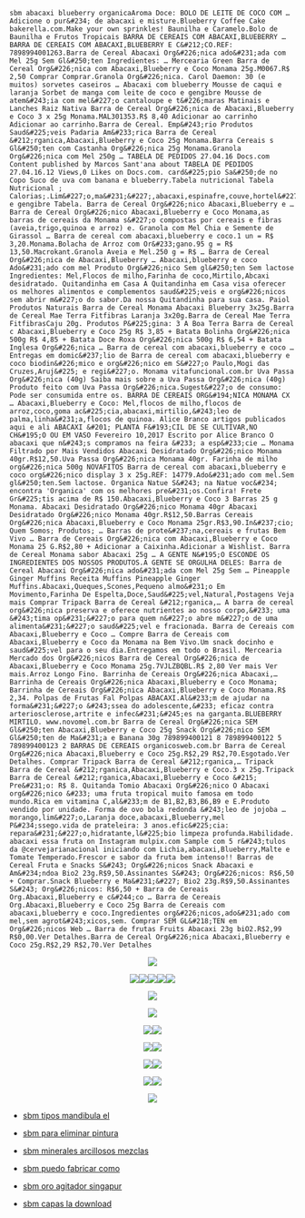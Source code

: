 
```
sbm abacaxi blueberry organicaAroma Doce: BOLO DE LEITE DE COCO COM … Adicione o pur&#234; de abacaxi e misture.Blueberry Coffee Cake bakerella.com.Make your own sprinkles! Baunilha e Caramelo.Bolo de Baunilha e Frutos Tropicais BARRA DE CEREAIS COM ABACAXI,BLUEBERRY … BARRA DE CEREAIS COM ABACAXI,BLUEBERRY E C&#212;CO.REF: 7898994001263.Barra de Cereal Abacaxi Org&#226;nica ado&#231;ada com Mel 25g Sem Gl&#250;ten Ingredientes: … Mercearia Green Barra de Cereal Org&#226;nica com Abacaxi,Blueberry e Coco Monama 25g.M0067.R$ 2,50 Comprar Comprar.Granola Org&#226;nica. Carol Daemon: 30 (e muitos) sorvetes caseiros … Abacaxi com blueberry Mousse de caqui e laranja Sorbet de manga com leite de coco e gengibre Mousse de atem&#243;ia com mel&#227;o cantaloupe e t&#226;maras Matinais e Lanches Raiz Nativa Barra de Cereal Org&#226;nica de Abacaxi,Blueberry e Coco 3 x 25g Monama.MAL301353.R$ 8,40 Adicionar ao carrinho Adicionar ao carrinho.Barra de Cereal. Emp&#243;rio Produtos Saud&#225;veis Padaria Am&#233;rica Barra de Cereal &#212;rganica,Abacaxi,Blueberry e Coco 25g Monama.Barra Cereais s Gl&#250;ten com Castanha Org&#226;nica 25g Monama.Granola Org&#226;nica com Mel 250g … TABELA DE PEDIDOS 27.04.16 Docs.com Content published by Marcos Sant'ana about TABELA DE PEDIDOS 27.04.16.12 Views,0 Likes on Docs.com. card&#225;pio Sa&#250;de no Copo Suco de uva com banana e blueberry.Tabela nutricional Tabela Nutricional ; Calorias;.Lim&#227;o,ma&#231;&#227;,abacaxi,espinafre,couve,hortel&#227; e gengibre Tabela. Barra de Cereal Org&#226;nico Abacaxi,Blueberry e … Barra de Cereal Org&#226;nico Abacaxi,Blueberry e Coco Monama,as barras de cereais da Monama s&#227;o compostas por cereais e fibras (aveia,trigo,quinoa e arroz) e. Granola com Mel Chia e Semente de Girassol … Barra de cereal com abacaxi,blueberry e coco.1 un = R$ 3,20.Monama.Bolacha de Arroz com Or&#233;gano.95 g = R$ 13,50.Macrokant.Granola Aveia e Mel.250 g = R$ … Barra de Cereal Org&#226;nica de Abacaxi,Blueberry … Abacaxi,blueberry e coco Ado&#231;ado com mel Produto Org&#226;nico Sem gl&#250;ten Sem lactose Ingredientes: Mel,Flocos de milho,Farinha de coco,Mirtilo,Abcaxi desidratado. Quitandinha em Casa A Quitandinha em Casa visa oferecer os melhores alimentos e complementos saud&#225;veis e org&#226;nicos sem abrir m&#227;o do sabor.Da nossa Quitandinha para sua casa. Paiol Produtos Naturais Barra de Cereal Monama Abacaxi Blueberry 3x25g.Barra de Cereal Mae Terra Fitfibras Laranja 3x20g.Barra de Cereal Mae Terra FitfibrasCaju 20g. Produtos P&#225;gina: 3 A Boa Terra Barra de Cereal c Abacaxi,Blueberry e Coco 25g R$ 3,85 + Batata Bolinha Org&#226;nica 500g R$ 4,85 + Batata Doce Roxa Org&#226;nica 500g R$ 6,54 + Batata Inglesa Org&#226;nica … Barra de cereal com abacaxi,blueberry e coco … Entregas em domic&#237;lio de Barra de cereal com abacaxi,blueberry e coco biodin&#226;mico e org&#226;nico em S&#227;o Paulo,Mogi das Cruzes,Aruj&#225; e regi&#227;o. Monama vitafuncional.com.br Uva Passa Org&#226;nica (40g) Saiba mais sobre a Uva Passa Org&#226;nica (40g) Produto feito com Uva Passa Org&#226;nica.Sugest&#227;o de consumo: Pode ser consumida entre os. BARRA DE CEREAIS ORG&#194;NICA MONAMA CX … Abacaxi,Blueberry e Coco: Mel,flocos de milho,flocos de arroz,coco,goma ac&#225;cia,abacaxi,mirtilio,&#243;leo de palma,linha&#231;a,flocos de quinoa. Alice Branco artigos publicados aqui e ali ABACAXI &#201; PLANTA F&#193;CIL DE SE CULTIVAR,NO CH&#195;O OU EM VASO Fevereiro 10,2017 Escrito por Alice Branco O abacaxi que n&#243;s compramos na feira &#233; a esp&#233;cie … Monama Filtrado por Mais Vendidos Abacaxi Desidratado Org&#226;nico Monama 40gr.R$12,50.Uva Passa Org&#226;nica Monama 40gr. Farinha de milho org&#226;nica 500g NOVAFITOS Barra de cereal com abacaxi,blueberry e coco org&#226;nico display 3 x 25g.REF: 14779.Ado&#231;ado com mel.Sem gl&#250;ten.Sem lactose. Organica Natue S&#243; na Natue voc&#234; encontra 'Organica' com os melhores pre&#231;os.Confira! Frete Gr&#225;tis acima de R$ 150.Abacaxi,Blueberry e Coco 3 Barras 25 g Monama. Abacaxi Desidratado Org&#226;nico Monama 40gr Abacaxi Desidratado Org&#226;nico Monama 40gr.R$12,50.Barras Cereais Org&#226;nica Abacaxi,Blueberry e Coco Monama 25gr.R$3,90.In&#237;cio; Quem Somos; Produtos; … Barras de prote&#237;na,cereais e frutas Bem Vivo … Barra de Cereais Org&#226;nica com Abacaxi,Blueberry e Coco Monama 25 G.R$2,80 + Adicionar a Caixinha.Adicionar a Wishlist. Barra de Cereal Monama sabor Abacaxi 25g … A GENTE N&#195;O ESCONDE OS INGREDIENTES DOS NOSSOS PRODUTOS.A GENTE SE ORGULHA DELES: Barra de Cereal Abacaxi Org&#226;nica ado&#231;ada com Mel 25g Sem … Pineapple Ginger Muffins Receita Muffins Pineapple Ginger Muffins.Abacaxi,Queques,Scones,Pequeno almo&#231;o Em Movimento,Farinha De Espelta,Doce,Saud&#225;vel,Natural,Postagens Veja mais Comprar Tripack Barra de Cereal &#212;rganica,… A barra de cereal org&#226;nica preserva e oferece nutrientes ao nosso corpo,&#233; uma &#243;tima op&#231;&#227;o para quem n&#227;o abre m&#227;o de uma alimenta&#231;&#227;o saud&#225;vel e fracionada. Barra de Cereais com Abacaxi,Blueberry e Coco … Compre Barra de Cereais com Abacaxi,Blueberry e Coco da Monama na Bem Vivo.Um snack docinho e saud&#225;vel para o seu dia.Entregamos em todo o Brasil. Mercearia Mercado dos Org&#226;nicos Barra de Cereal Org&#226;nica de Abacaxi,Blueberry e Coco Monama 25g.7VJLZBQBL.R$ 2,80 Ver mais Ver mais.Arroz Longo Fino. Barrinha de Cereais Org&#226;nica Abacaxi,… Barrinha de Cereais Org&#226;nica Abacaxi,Blueberry e Coco Monama; Barrinha de Cereais Org&#226;nica Abacaxi,Blueberry e Coco Monama.R$ 2,34. Polpas de Frutas Fal Polpas ABACAXI.Al&#233;m de ajudar na forma&#231;&#227;o &#243;ssea do adolescente,&#233; eficaz contra arteriosclerose,artrite e infec&#231;&#245;es na garganta.BLUEBERRY MIRTILO. www.novomel.com.br Barra de Cereal Org&#226;nica SEM Gl&#250;ten Abacaxi,Blueberry e Coco 25g Snack Org&#226;nico SEM Gl&#250;ten de Ma&#231;a e Banana 30g 789899400121 8 789899400122 5 789899400123 2 BARRAS DE CEREAIS organicosweb.com.br Barra de Cereal Org&#226;nica Abacaxi,Blueberry e Coco 25g.R$2,29 R$2,70.Esgotado.Ver Detalhes. Comprar Tripack Barra de Cereal &#212;rganica,… Tripack Barra de Cereal &#212;rganica,Abacaxi,Blueberry e Coco.3 x 25g.Tripack Barra de Cereal &#212;rganica,Abacaxi,Blueberry e Coco &#215; Pre&#231;o: R$ 8. Quitanda Tomio Abacaxi Org&#226;nico O Abacaxi org&#226;nico &#233; uma fruta tropical muito famosa em todo mundo.Rica em vitamina C,al&#233;m de B1,B2,B3,B6,B9 e E.Produto vendido por unidade. Forma de ovo bola redonda &#243;leo de jojoba … morango,lim&#227;o,Laranja doce,abacaxi,Blueberry,mel P&#234;ssego.vida de prateleira: 3 anos.efic&#225;cia: repara&#231;&#227;o,hidratante,l&#225;bio limpeza profunda.Habilidade. abacaxi essa fruta on Instagram mulpix.com Sample com 5 r&#243;tulos da @cervejarianacional iniciando com Lichia,abacaxi,Blueberry,Malte e Tomate Temperado.Frescor e sabor da fruta bem intenso!! Barras de Cereal Fruta e Snacks S&#243; Org&#226;nicos Snack Abacaxi e Am&#234;ndoa Bio2 23g.R$9,50.Assinantes S&#243; Org&#226;nicos: R$6,50 + Comprar.Snack Blueberry e Ma&#231;&#227; Bio2 23g.R$9,50.Assinantes S&#243; Org&#226;nicos: R$6,50 + Barra de Cereais Org.Abacaxi,Blueberry e c&#244;co … Barra de Cereais Org.Abacaxi,Blueberry e Coco 25g Barra de Cereais com abacaxi,blueberry e coco.Ingredientes org&#226;nicos,ado&#231;ado com mel,sem agrot&#243;xicos,sem. Comprar SEM GL&#218;TEN em Org&#226;nicos Web … Barra de frutas Fruits Abacaxi 23g biO2.R$2,99 R$0,00.Ver Detalhes.Barra de Cereal Org&#226;nica Abacaxi,Blueberry e Coco 25g.R$2,29 R$2,70.Ver Detalhes 
```

<div align="center">

<a href="https://es-crusher.shibang-china.com/github&k=sbm+abacaxi+blueberry+organica"><img src="https://static.shibang-china.com/es/crusher/logo.jpg"></a>

<a href="https://es-crusher.shibang-china.com/github&k=sbm+abacaxi+blueberry+organica"><img src="https://static.shibang-china.com/es/crusher/index.jpg"></a><a href="https://es-crusher.shibang-china.com/material.htmlgithub&k=sbm+abacaxi+blueberry+organica"><img src="https://static.shibang-china.com/es/crusher/material.jpg"></a><a href="https://es-crusher.shibang-china.com/application.htmlgithub&k=sbm+abacaxi+blueberry+organica"><img src="https://static.shibang-china.com/es/crusher/application.jpg"></a><a href="https://es-crusher.shibang-china.com/aboutus.htmlgithub&k=sbm+abacaxi+blueberry+organica"><img src="https://static.shibang-china.com/es/crusher/aboutus.jpg"></a><a href="https://es-crusher.shibang-china.com/contact.htmlgithub&k=sbm+abacaxi+blueberry+organica"><img src="https://static.shibang-china.com/es/crusher/contact.jpg"></a>

<a href="https://es-crusher.shibang-china.com/github&k=sbm+abacaxi+blueberry+organica"><img src="https://static.shibang-china.com/es/crusher/banner.jpg"></a>

<a href="https://swt.shibang-china.com/github&k=sbm+abacaxi+blueberry+organica"><img src="https://static.shibang-china.com/es/crusher/text.jpg"></a>

<a href="https://swt.shibang-china.com/github&k=sbm+abacaxi+blueberry+organica"><img src="https://static.shibang-china.com/es/crusher/chat.jpg"></a><a href="https://es-crusher.shibang-china.com/contact.htmlgithub&k=sbm+abacaxi+blueberry+organica"><img src="https://static.shibang-china.com/es/crusher/message.jpg"></a>

<a href="https://es-crusher.shibang-china.com/products/pe.htmlgithub&k=sbm+abacaxi+blueberry+organica"><img src="https://static.shibang-china.com/es/crusher/pe.jpg"></a><a href="https://es-crusher.shibang-china.com/products/pf.htmlgithub&k=sbm+abacaxi+blueberry+organica"><img src="https://static.shibang-china.com/es/crusher/pf.jpg"></a>

<a href="https://es-crusher.shibang-china.com/products/hpt.htmlgithub&k=sbm+abacaxi+blueberry+organica"><img src="https://static.shibang-china.com/es/crusher/hpt.jpg"></a><a href="https://es-crusher.shibang-china.com/products/vsi.htmlgithub&k=sbm+abacaxi+blueberry+organica"><img src="https://static.shibang-china.com/es/crusher/vsi.jpg"></a>

<a href="https://es-crusher.shibang-china.com/products/klv.htmlgithub&k=sbm+abacaxi+blueberry+organica"><img src="https://static.shibang-china.com/es/crusher/klv.jpg"></a><a href="https://es-crusher.shibang-china.com/products/portable.htmlgithub&k=sbm+abacaxi+blueberry+organica"><img src="https://static.shibang-china.com/es/crusher/portable.jpg"></a>

<a href="https://swt.shibang-china.com/github&k=sbm+abacaxi+blueberry+organica"><img src="https://static.shibang-china.com/es/crusher/case.jpg"></a>

</div>


* [sbm tipos mandibula el](sbm%20tipos%20mandibula%20el.md)

* [sbm para eliminar pintura](sbm%20para%20eliminar%20pintura.md)

* [sbm minerales arcillosos mezclas](sbm%20minerales%20arcillosos%20mezclas.md)

* [sbm puedo fabricar como](sbm%20puedo%20fabricar%20como.md)

* [sbm oro agitador singapur](sbm%20oro%20agitador%20singapur.md)

* [sbm capas la download](sbm%20capas%20la%20download.md)